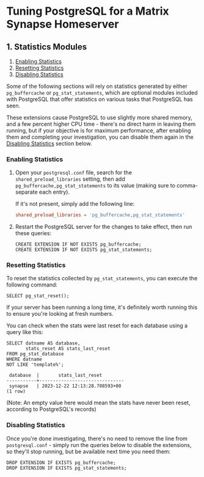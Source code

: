 # Tuning PostgreSQL for a Matrix Synapse Homeserver

## 1. Statistics Modules

1. [Enabling Statistics](#enabling-statistics)
2. [Resetting Statistics](#resetting-statistics)
3. [Disabling Statistics](#disabling-statistics)

Some of the following sections will rely on statistics generated by either `pg_buffercache` or
`pg_stat_statements`, which are optional modules included with PostgreSQL that offer statistics on
various tasks that PostgreSQL has seen.

These extensions cause PostgreSQL to use slightly more shared memory, and a few percent higher CPU
time - there's no direct harm in leaving them running, but if your objective is for maximum
performance, after enabling them and completing your investigation, you can disable them again in
the [Disabling Statistics](#disabling-statistics) section below.

### Enabling Statistics

1. Open your `postgresql.conf` file, search for the `shared_preload_libraries` setting, then add
   `pg_buffercache,pg_stat_statements` to its value (making sure to comma-separate each entry).

   If it's not present, simply add the following line:

   ```ini,icon=.devicon-postgresql-plain,filepath=postgresql.conf
   shared_preload_libraries = 'pg_buffercache,pg_stat_statements'
   ```

2. Restart the PostgreSQL server for the changes to take effect, then run these queries:

   ```sql,icon=.devicon-postgresql-plain,filepath=psql
   CREATE EXTENSION IF NOT EXISTS pg_buffercache;
   CREATE EXTENSION IF NOT EXISTS pg_stat_statements;
   ```

### Resetting Statistics

To reset the statistics collected by `pg_stat_statements`, you can execute the following command:

```sql,icon=.devicon-postgresql-plain,filepath=psql
SELECT pg_stat_reset();
```

If your server has been running a long time, it's definitely worth running this to ensure you're
looking at fresh numbers.

You can check when the stats were last reset for each database using a query like this:

```sql,icon=.devicon-postgresql-plain,filepath=psql
SELECT datname AS database,
       stats_reset AS stats_last_reset
FROM pg_stat_database
WHERE datname
NOT LIKE 'template%';

 database  |       stats_last_reset
-----------+-------------------------------
 synapse   | 2023-12-22 12:13:28.708593+00
(1 row)
```

(Note: An empty value here would mean the stats have never been reset, according to PostgreSQL's records)

### Disabling Statistics

Once you're done investigating, there's no need to remove the line from `postgresql.conf` - simply
run the queries below to disable the extensions, so they'll stop running, but be available next
time you need them:

```sql,icon=.devicon-postgresql-plain,filepath=psql
DROP EXTENSION IF EXISTS pg_buffercache;
DROP EXTENSION IF EXISTS pg_stat_statements;
```
